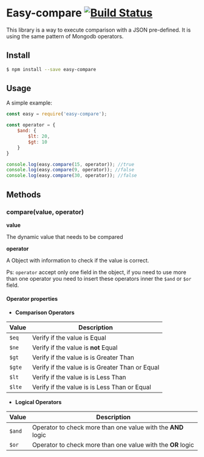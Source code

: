 # Easy-compare [![Build Status](https://travis-ci.org/torto/easy-compare.svg?branch=master)](https://travis-ci.org/torto/easy-compare) #

This library is a way to execute comparison with a JSON pre-defined. It is using the same pattern of Mongodb operators.

## Install ##

```bash
$ npm install --save easy-compare
```

## Usage ##

A simple example:


```js
const easy = require('easy-compare');

const operator = {
    $and: {
        $lt: 20,
        $gt: 10
    }
}

console.log(easy.compare(15, operator)); //true
console.log(easy.compare(9, operator)); //false
console.log(easy.compare(30, operator)); //false

```

## Methods ##

### compare(value, operator) ###

**value**

The dynamic value that needs to be compared

**operator**

A Object with information to check if the value is correct.

Ps: `operator` accept only one field in the object, if you need to use more than one operator you need to insert these operators inner the `$and` or `$or` field.

#### Operator properties ####

* **Comparison Operators**

| Value | Description |
| -- | -- |
| `$eq` | Verify if the value is Equal|
| `$ne` | Verify if the value is **not** Equal|
| `$gt` | Verify if the value is is Greater Than|
| `$gte` | Verify if the value is is Greater Than or Equal|
| `$lt` | Verify if the value is is Less Than |
| `$lte` | Verify if the value is is Less Than or Equal|

* **Logical Operators**

| Value | Description |
| -- | -- |
| `$and` | Operator to check more than one value with the **AND** logic|
| `$or` | Operator to check more than one value with the **OR** logic|
